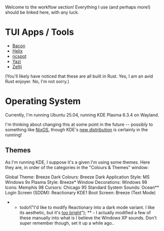 Welcome to the workflow section! Everything I use (and perhaps more!) should be linked here, with any luck.

# TUI Apps / Tools
 * [Bacon](https://github.com/Canop/bacon)
 * [Helix](https://github.com/helix-editor/helix)
 * [ncspot](https://github.com/hrkfdn/ncspot)
 * [Yazi](https://github.com/sxyazi/yazi)
 * [Zellij](https://github.com/zellij-org/zellij)

(You'll likely have noticed that these are all built in Rust. Yes, I am an avid Rust enjoyer. No, I'm not sorry.)

# Operating System
Currently, I'm running Ubuntu 25.04, running KDE Plasma 6.3.4 on Wayland.

I'm thinking about changing this at some point in the future -- possibly to something like [NixOS](https://nixos.org/), though KDE's [new distribution](https://kde.org/linux/) is certainly in the running!

## Themes

As I'm running KDE, I suppose it's a given I'm using some themes. Here they are, in order of the categories in the "Colours & Themes" window:

Global Theme: Breeze Dark
Colours: Breeze Dark
Application Style: MS Windows 9x
Plasma Style: Breeze*
Window Decorations: Windows 98
Icons: Memphis 98
Cursors: Chicago 95 Standard
System Sounds: Ocean**
Login Screen (SDDM): Reactionary KDE1
Boot Screen: Breeze (Text Mode)


* - todo!("I'd like to modify Reactionary into a dark mode variant. I like its aesthetic, but it's [too bright](https://tenor.com/view/deltarune-pumpkin-crying-jackenstein-your-taking-too-long-gif-10931211469293787300)");
** - I actually modified a few of these manually into what is I believe the Windows XP sounds. Don't super remember though, set it up a while ago..
